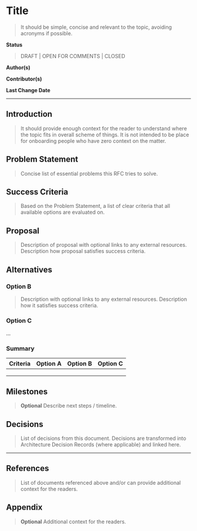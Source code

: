 # Title

> It should be simple, concise and relevant to the topic, avoiding acronyms if possible.

**Status**

> DRAFT | OPEN FOR COMMENTS | CLOSED

**Author(s)**

**Contributor(s)**

**Last Change Date**

---

## Introduction

> It should provide enough context for the reader to understand where the topic fits in overall scheme of things. It is not intended to be place for onboarding people who have zero context on the matter.

## Problem Statement

> Concise list of essential problems this RFC tries to solve.

## Success Criteria

> Based on the Problem Statement, a list of clear criteria that all available options are evaluated on.

## Proposal

> Description of proposal with optional links to any external resources.
> Description how proposal satisfies success criteria.

## Alternatives

### Option B

> Description with optional links to any external resources.
> Description how it satisfies success criteria.

### Option C
...

### Summary

| Criteria | Option A | Option B | Option C |
| -------- | -------- | -------- | -------- |
|          |          |          |          |
|          |          |          |          |
|          |          |          |          |

## Milestones

> **Optional** Describe next steps / timeline.

## Decisions

> List of decisions from this document.
> Decisions are transformed into Architecture Decision Records (where applicable) and linked here.

---

## References

> List of documents referenced above and/or can provide additional context for the readers.

## Appendix

> **Optional** Additional context for the readers.
